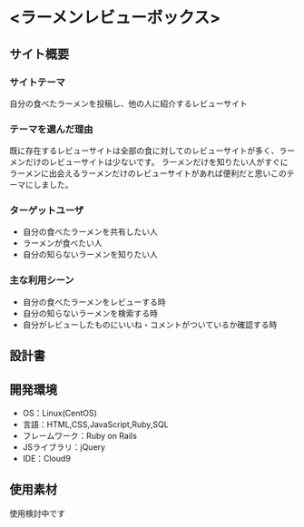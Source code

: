# <ラーメンレビューボックス>

## サイト概要
### サイトテーマ
自分の食べたラーメンを投稿し、他の人に紹介するレビューサイト

### テーマを選んだ理由
既に存在するレビューサイトは全部の食に対してのレビューサイトが多く、ラーメンだけのレビューサイトは少ないです。
ラーメンだけを知りたい人がすぐにラーメンに出会えるラーメンだけのレビューサイトがあれば便利だと思いこのテーマにしました。

### ターゲットユーザ
- 自分の食べたラーメンを共有したい人
- ラーメンが食べたい人
- 自分の知らないラーメンを知りたい人

### 主な利用シーン
- 自分の食べたラーメンをレビューする時
- 自分の知らないラーメンを検索する時
- 自分がレビューしたものにいいね・コメントがついているか確認する時

## 設計書


## 開発環境
- OS：Linux(CentOS)
- 言語：HTML,CSS,JavaScript,Ruby,SQL
- フレームワーク：Ruby on Rails
- JSライブラリ：jQuery
- IDE：Cloud9

## 使用素材
使用検討中です